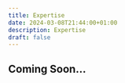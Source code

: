 ```yaml
---
title: Expertise
date: 2024-03-08T21:44:00+01:00
description: Expertise
draft: false
---
```


## Coming Soon...
